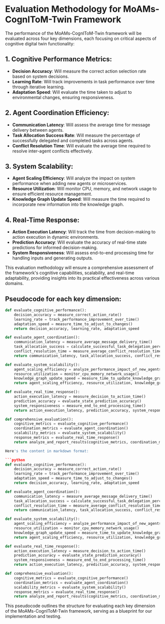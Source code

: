 # Evaluation Methodology for MoAMs-CognIToM-Twin Framework

The performance of the MoAMs-CognIToM-Twin framework will be evaluated across four key dimensions, each focusing on critical aspects of cognitive digital twin functionality:

## 1. Cognitive Performance Metrics:
- **Decision Accuracy**: Will measure the correct action selection rate based on system decisions.
- **Learning Rate**: Will track improvements in task performance over time through iterative learning.
- **Adaptation Speed**: Will evaluate the time taken to adjust to environmental changes, ensuring responsiveness.

## 2. Agent Coordination Efficiency:
- **Communication Latency**: Will assess the average time for message delivery between agents.
- **Task Allocation Success Rate**: Will measure the percentage of successfully delegated and completed tasks across agents.
- **Conflict Resolution Time**: Will evaluate the average time required to resolve inter-agent conflicts effectively.

## 3. System Scalability:
- **Agent Scaling Efficiency**: Will analyze the impact on system performance when adding new agents or microservices.
- **Resource Utilization**: Will monitor CPU, memory, and network usage to ensure efficient resource management.
- **Knowledge Graph Update Speed**: Will measure the time required to incorporate new information into the knowledge graph.

## 4. Real-Time Response:
- **Action Execution Latency**: Will track the time from decision-making to action execution in dynamic environments.
- **Prediction Accuracy**: Will evaluate the accuracy of real-time state predictions for informed decision-making.
- **System Responsiveness**: Will assess end-to-end processing time for handling inputs and generating outputs.

This evaluation methodology will ensure a comprehensive assessment of the framework's cognitive capabilities, scalability, and real-time adaptability, providing insights into its practical effectiveness across various domains.

## Pseudocode for each key dimension:

```python
def evaluate_cognitive_performance():
    decision_accuracy = measure_correct_action_rate()
    learning_rate = track_performance_improvement_over_time()
    adaptation_speed = measure_time_to_adjust_to_changes()
    return decision_accuracy, learning_rate, adaptation_speed

def evaluate_agent_coordination():
    communication_latency = measure_average_message_delivery_time()
    task_allocation_success = calculate_successful_task_delegation_percentage()
    conflict_resolution_time = measure_average_conflict_resolution_time()
    return communication_latency, task_allocation_success, conflict_resolution_time

def evaluate_system_scalability():
    agent_scaling_efficiency = analyze_performance_impact_of_new_agents()
    resource_utilization = monitor_cpu_memory_network_usage()
    knowledge_graph_update_speed = measure_time_to_update_knowledge_graph()
    return agent_scaling_efficiency, resource_utilization, knowledge_graph_update_speed

def evaluate_real_time_response():
    action_execution_latency = measure_decision_to_action_time()
    prediction_accuracy = evaluate_state_prediction_accuracy()
    system_responsiveness = measure_end_to_end_processing_time()
    return action_execution_latency, prediction_accuracy, system_responsiveness

def comprehensive_evaluation():
    cognitive_metrics = evaluate_cognitive_performance()
    coordination_metrics = evaluate_agent_coordination()
    scalability_metrics = evaluate_system_scalability()
    response_metrics = evaluate_real_time_response()
    return analyze_and_report_results(cognitive_metrics, coordination_metrics, scalability_metrics, response_metrics)

Here's the content in markdown format:

```python
def evaluate_cognitive_performance():
    decision_accuracy = measure_correct_action_rate()
    learning_rate = track_performance_improvement_over_time()
    adaptation_speed = measure_time_to_adjust_to_changes()
    return decision_accuracy, learning_rate, adaptation_speed

def evaluate_agent_coordination():
    communication_latency = measure_average_message_delivery_time()
    task_allocation_success = calculate_successful_task_delegation_percentage()
    conflict_resolution_time = measure_average_conflict_resolution_time()
    return communication_latency, task_allocation_success, conflict_resolution_time

def evaluate_system_scalability():
    agent_scaling_efficiency = analyze_performance_impact_of_new_agents()
    resource_utilization = monitor_cpu_memory_network_usage()
    knowledge_graph_update_speed = measure_time_to_update_knowledge_graph()
    return agent_scaling_efficiency, resource_utilization, knowledge_graph_update_speed

def evaluate_real_time_response():
    action_execution_latency = measure_decision_to_action_time()
    prediction_accuracy = evaluate_state_prediction_accuracy()
    system_responsiveness = measure_end_to_end_processing_time()
    return action_execution_latency, prediction_accuracy, system_responsiveness

def comprehensive_evaluation():
    cognitive_metrics = evaluate_cognitive_performance()
    coordination_metrics = evaluate_agent_coordination()
    scalability_metrics = evaluate_system_scalability()
    response_metrics = evaluate_real_time_response()
    return analyze_and_report_results(cognitive_metrics, coordination_metrics, scalability_metrics, response_metrics)
```

This pseudocode outlines the structure for evaluating each key dimension of the MoAMs-CognIToM-Twin framework, serving as a blueprint for our implementation and testing.
